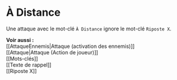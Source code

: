 # À Distance
Une attaque avec le mot-clé `À Distance` ignore le mot-clé `Riposte X`.

**Voir aussi :**  
[[AttaqueEnnemis|Attaque (activation des ennemis)]]  
[[Attaque|Attaque (Action de joueur)]]  
[[Mots-clés]]  
[[Texte de rappel]]  
[[Riposte X]]  
